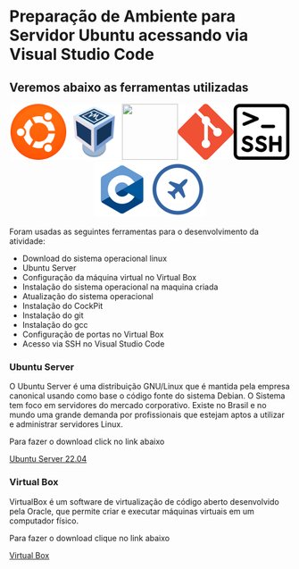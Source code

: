 # Preparação de Ambiente para Servidor Ubuntu acessando via Visual Studio Code

## Veremos abaixo as ferramentas utilizadas

<p align="center">
<img src=logoubuntu.png width=100 height=100><img src=VirtualBox.png width=100 height=100><img src=vscode.png width=100 height=100><img src=Git.png width=100 height=100><img src=ssh.png width=100 height=100><img src=linguagem-C.png width=100 height=100><img src=cockpit.png width=100 height=100>
</p>

Foram usadas as seguintes ferramentas para o desenvolvimento da atividade:
    
- Download do sistema operacional linux
- Ubuntu Server
- Configuração da máquina virtual no Virtual Box 
- Instalação do sistema operacional na maquina criada 
- Atualização do sistema operacional
- Instalação do CockPit
- Instalação do git
- Instalação do gcc
- Configuração de portas no Virtual Box
- Acesso via SSH no Visual Studio Code

### Ubuntu Server
O Ubuntu Server é uma distribuição GNU/Linux que é mantida pela empresa canonical usando como base o código  fonte do sistema Debian. O Sistema tem foco em  servidores do mercado  corporativo. Existe no Brasil e no mundo uma grande demanda por profissionais que  estejam aptos a utilizar e administrar servidores Linux.

Para fazer o download click no link abaixo  
        
<a href="https://ubuntu.com/download/server"> Ubuntu Server 22.04</a>

### Virtual Box
VirtualBox é um software de virtualização de código aberto desenvolvido pela Oracle, que permite criar e executar máquinas virtuais em um computador físico.

Para fazer o download clique no link abaixo

<a href ="https://www.virtualbox.org/wiki/Downloads">Virtual Box</a>
